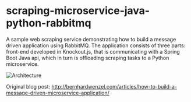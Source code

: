 # scraping-microservice-java-python-rabbitmq

A sample web scraping service demonstrating how to build a message driven application using RabbitMQ. The application consists of three parts: front-end developed in Knockout.js, that is communicating with a Spring Boot Java api, which in turn is offloading scraping tasks to a Python microservice.

![Architecture](http://www.bernhardwenzel.com/images/posts/scraper-microservice/scraper-microservice.jpg)

Original blog post: <http://bernhardwenzel.com/articles/how-to-build-a-message-driven-microservice-application/>